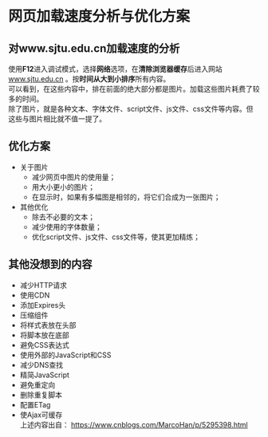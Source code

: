 # 网页加载速度分析与优化方案

## 对www.sjtu.edu.cn加载速度的分析
使用**F12**进入调试模式，选择**网络**选项，在**清除浏览器缓存**后进入网站 www.sjtu.edu.cn 。按**时间从大到小排序**所有内容。  
可以看到，在这些内容中，排在前面的绝大部分都是图片。加载这些图片耗费了较多的时间。  
除了图片，就是各种文本、字体文件、script文件、js文件、css文件等内容。但这些与图片相比就不值一提了。  

## 优化方案
+ 关于图片
  - 减少网页中图片的使用量；
  - 用大小更小的图片；
  - 在显示时，如果有多幅图是相邻的，将它们合成为一张图片；
+ 其他优化
  - 除去不必要的文本；
  - 减少使用的字体数量；
  - 优化script文件、js文件、css文件等，使其更加精炼；  
  
## 其他没想到的内容  
- 减少HTTP请求
- 使用CDN
- 添加Expires头
- 压缩组件
- 将样式表放在头部
- 将脚本放在底部
- 避免CSS表达式
- 使用外部的JavaScript和CSS
- 减少DNS查找
- 精简JavaScript
- 避免重定向
- 删除重复脚本
- 配置ETag
- 使Ajax可缓存  
上述内容出自： https://www.cnblogs.com/MarcoHan/p/5295398.html
